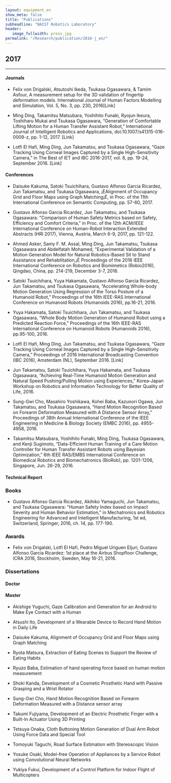 ```yaml
---
layout: equipment_en
show_meta: false
title: "Publications"
subheadline: "NAIST Robotics Laboratory"
header:
   image_fullwidth: press.jpg
permalink: "/Research/publication/2016-j_en/"
---
```


## 2017
___

#### Journals
- Felix von Drigalski, Atsutoshi Ikeda, Tsukasa Ogasawara, & Tamim Asfour, A measurement setup for the 3D validation of fingertip deformation models. International Journal of Human Factors Modelling and Simulation, Vol. 5, No. 3, pp. 230, 2016[Link]

- Ming Ding, Takamitsu Matsubara, Yoshihito Funaki, Ryojun Ikeura, Toshiharu Mukai and Tsukasa Ogasawara, “Generation of Comfortable Lifting Motion for a Human Transfer Assistant Robot,” International Journal of Intelligent Robotics and Applications, doi:10.1007/s41315-016-0009-z, pp. 1-12, 2017. [Link]

- Lotfi El Hafi, Ming Ding, Jun Takamatsu, and Tsukasa Ogasawara, “Gaze Tracking Using Corneal Images Captured by a Single High-Sensitivity Camera,” in The Best of IET and IBC 2016-2017, vol. 8, pp. 19-24, September 2016. [Link]


#### Conferences
- Daisuke Kakuma, Satoki Tsuichihara, Gustavo Alfonso Garcia Ricardez, Jun Takamatsu, and Tsukasa Ogasawara, ¡ÈAlignment of Occupancy Grid and Floor Maps using Graph Matching¡É, in Proc. of the 11th International Conference on Semantic Computing, pp. 57-60, 2017.

- Gustavo Alfonso Garcia Ricardez, Jun Takamatsu, and Tsukasa Ogasawara: "Comparison of Human Safety Metrics based on Safety, Efficiency and Comfort Criteria," in Proc. of the 12th ACM/IEEE International Conference on Human-Robot Interaction Extended Abstracts (HRI 2017), Vienna, Austria, March 6-9, 2017, pp. 121-122.

- Ahmed Asker, Samy F. M. Assal, Ming Ding, Jun Takamatsu, Tsukasa Ogasawara and Abdelfatah Mohamed, "Experimental Validation of a Motion Generation Model for Natural Robotics-Based Sit to Stand Assistance and Rehabilitation,¡É Proceedings of the 2016 IEEE International Conference on Robotics and Biomimetics (Robio2016), Qingdao, China, pp. 214-219, December 3-7, 2016.

- Satoki Tsuichihara, Yuya Hakamata, Gustavo Alfonso Garcia Ricardez, Jun Takamatsu, and Tsukasa Ogasawara, “Accelerating Whole-body Motion Generation Using Regression of the Torso Posture of a Humanoid Robot,” Proceedings of the 16th IEEE-RAS International Conference on Humanoid Robots (Humanoids 2016), pp.16-21, 2016.

- Yuya Hakamata, Satoki Tsuichihara, Jun Takamatsu, and Tsukasa Ogasawara, “Whole Body Motion Generation of Humanoid Robot using a Predicted Reaction Force,” Proceedings of the 16th IEEE-RAS International Conference on Humanoid Robots (Humanoids 2016), pp.95-100, 2016.

- Lotfi El Hafi, Ming Ding, Jun Takamatsu, and Tsukasa Ogasawara, “Gaze Tracking Using Corneal Images Captured by a Single High-Sensitivity Camera,” Proceedings of 2016 International Broadcasting Convention (IBC 2016), Amsterdam (NL), September 2016. [Link]

- Jun Takamatsu, Satoki Tsuichihara, Yuya Hakamata, and Tsukasa Ogasawara, “Achieving Real-Time Humanoid Motion Generation and Natural Speed Pushing/Pulling Motion using Experiences,” Korea-Japan Workshop on Robotics and Information Technology for Better Quality of Life, 2016.

- Sung-Gwi Cho, Masahiro Yoshikawa, Kohei Baba, Kazunori Ogawa, Jun Takamatsu, and Tsukasa Ogasawara, “Hand Motion Recognition Based on Forearm Deformation Measured with A Distance Sensor Array,” Proceedings of 38th Annual International Conference of the IEEE Engineering in Medicine & Biology Society (EMBC 2016), pp. 4955-4958, 2016.

- Takamitsu Matsubara, Yoshihito Funaki, Ming Ding, Tsukasa Ogasawara, and Kenji Sugimoto, “Data-Efficient Human Training of a Care Motion Controller for Human Transfer Assistant Robots using Bayesian Optimization,” 6th IEEE RAS/EMBS International Conference on Biomedical Robotics and Biomechatronics (BioRob), pp. 1201-1206, Singapore, Jun. 26-29, 2016.




#### Technical Report


### Books
- Gustavo Alfonso Garcia Ricardez, Akihiko Yamaguchi, Jun Takamatsu, and Tsukasa Ogasawara: "Human Safety Index based on Impact Severity and Human Behavior Estimation," in Mechatronics and Robotics Engineering for Advanced and Intelligent Manufacturing, 1st ed, Switzerland, Springer, 2016, ch. 14, pp. 177-190.


### Awards
- Felix von Drigalski, Lotfi El Hafi, Pedro Miguel Uriguen Eljuri, Gustavo Alfonso Garcia Ricardez: 1st place at the Airbus Shopfloor Challenge, ICRA 2016, Stockholm, Sweden, May 16-21, 2016.



### Dissertations

#### Doctor


#### Master
- Akishige Yuguchi, Gaze Calibration and Generation for an Android to Make Eye Contact with a Human

- Atsushi Ito, Development of a Wearable Device to Record Hand Motion in Daily Life

- Daisuke Kakuma, Alignment of Occupancy Grid and Floor Maps using Graph Matching

- Ryota Matsura, Extraction of Eating Scenes to Support the Review of Eating Habits

- Ryuzo Baba, Estimation of hand operating force based on human motion measurement

- Shoki Kanda, Development of a Cosmetic Prosthetic Hand with Passive Grasping and a Wrist Rotator

- Sung-Gwi Cho, Hand Motion Recognition Based on Forearm Deformation Measured with a Distance sensor array

- Takumi Fujiyama, Development of an Electric Prosthetic Finger with a Built-In Actuator Using 3D Printing

- Tetsuya Onaka, Cloth Buttoning Motion Generation of Dual Arm Robot Using Force Data and Special Tool

- Tomoyuki Taguchi, Road Surface Estimation with Stereoscopic Vision

- Yosuke Osaki, Model-free Operation of Appliances by a Service Robot using Convolutional Neural Networks

- Yukiya Fukui, Development of a Control Platform for Indoor Flight of Multicopters